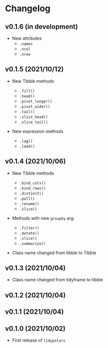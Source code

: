# Changelog

## v0.1.6 (in development)
* New attributes
  + `.names`
  + `.ncol`
  + `.nrow`

## v0.1.5 (2021/10/12)
* New Tibble methods
  + `.fill()`
  + `.head()`
  + `.pivot_longer()`
  + `.pivot_wider()`
  + `.tail()`
  + `.slice_head()`
  + `.slice_tail()`

* New expression methods
  + `.lag()`
  + `.lead()`

## v0.1.4 (2021/10/06)
* New Tibble methods
  + `.bind_cols()`
  + `.bind_rows()`
  + `.distinct()`
  + `.pull()`
  + `.rename()`
  + `.slice()`

* Methods with new `groupby` arg:
  + `.filter()`
  + `.mutate()`
  + `.slice()`
  + `.summarize()`

* Class name changed from tibble to Tibble

## v0.1.3 (2021/10/04)

* Class name changed from tidyframe to tibble

## v0.1.2 (2021/10/04)

## v0.1.1 (2021/10/04)

## v0.1.0 (2021/10/02)

* First release of `tidypolars`